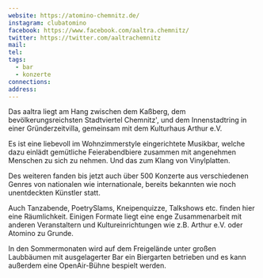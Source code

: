 ```yaml
---
website: https://atomino-chemnitz.de/
instagram: clubatomino
facebook: https://www.facebook.com/aaltra.chemnitz/
twitter: https://twitter.com/aaltrachemnitz
mail: 
tel: 
tags:
  - bar
  - konzerte
connections: 
address:
---
```

Das aaltra liegt am Hang zwischen dem Kaßberg, dem bevölkerungsreichsten Stadtviertel Chemnitz', und dem Innenstadtring in einer Gründerzeitvilla, gemeinsam mit dem Kulturhaus Arthur e.V.

Es ist eine liebevoll im Wohnzimmerstyle eingerichtete Musikbar, welche dazu einlädt gemütliche Feierabendbiere zusammen mit angenehmen Menschen zu sich zu nehmen. Und das zum Klang von Vinylplatten.

Des weiteren fanden bis jetzt auch über 500 Konzerte aus verschiedenen Genres von nationalen wie internationale, bereits bekannten wie noch unentdeckten Künstler statt.

Auch Tanzabende, PoetrySlams, Kneipenquizze, Talkshows etc. finden hier eine Räumlichkeit. Einigen Formate liegt eine enge Zusammenarbeit mit anderen Veranstaltern und Kultureinrichtungen wie z.B. Arthur e.V. oder Atomino zu Grunde.

In den Sommermonaten wird auf dem Freigelände unter großen Laubbäumen mit ausgelagerter Bar ein Biergarten betrieben und es kann außerdem eine OpenAir-Bühne bespielt werden.